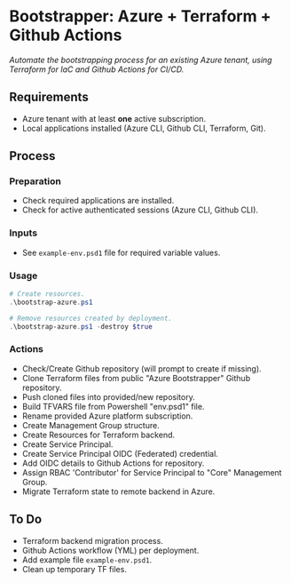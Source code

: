 # Bootstrapper: Azure + Terraform + Github Actions

_Automate the bootstrapping process for an existing Azure tenant, using Terraform for IaC and Github Actions for CI/CD._

## Requirements

- Azure tenant with at least **one** active subscription.
- Local applications installed (Azure CLI, Github CLI, Terraform, Git).

## Process

### Preparation
- Check required applications are installed.
- Check for active authenticated sessions (Azure CLI, Github CLI).

### Inputs
- See `example-env.psd1` file for required variable values.

### Usage

```powershell
# Create resources.
.\bootstrap-azure.ps1

# Remove resources created by deployment.
.\bootstrap-azure.ps1 -destroy $true
```

### Actions
- Check/Create Github repository (will prompt to create if missing).
- Clone Terraform files from public "Azure Bootstrapper" Github repository.
- Push cloned files into provided/new repository.
- Build TFVARS file from Powershell "env.psd1" file.
- Rename provided Azure platform subscription.
- Create Management Group structure.
- Create Resources for Terraform backend.
- Create Service Principal.
- Create Service Principal OIDC (Federated) credential.
- Add OIDC details to Github Actions for repository.
- Assign RBAC 'Contributor' for Service Principal to "Core" Management Group.
- Migrate Terraform state to remote backend in Azure.

## To Do

- Terraform backend migration process.
- Github Actions workflow (YML) per deployment.
- Add example file `example-env.psd1`.
- Clean up temporary TF files. 